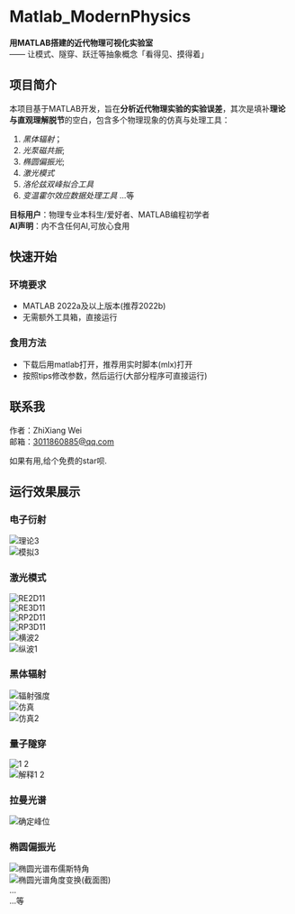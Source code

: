 #  Matlab_ModernPhysics  
**用MATLAB搭建的近代物理可视化实验室**  
—— 让模式、隧穿、跃迁等抽象概念「看得见、摸得着」  

##  项目简介  
本项目基于MATLAB开发，旨在**分析近代物理实验的实验误差**，其次是填补**理论与直观理解脱节**的空白，包含多个物理现象的仿真与处理工具：  
1. *黑体辐射*；
2. *光泵磁共振*;
3. *椭圆偏振光*;
4. *激光模式*
5. *洛伦兹双峰拟合工具*
6. *变温霍尔效应数据处理工具*
...等

**目标用户**：物理专业本科生/爱好者、MATLAB编程初学者  
**AI声明**：内不含任何AI,可放心食用

## 快速开始
### 环境要求  
- MATLAB 2022a及以上版本(推荐2022b)  
- 无需额外工具箱，直接运行
### 食用方法
- 下载后用matlab打开，推荐用实时脚本(mlx)打开
- 按照tips修改参数，然后运行(大部分程序可直接运行)

## 联系我
作者：ZhiXiang Wei  
邮箱：3011860885@qq.com
  
如果有用,给个免费的star呗.
  
## 运行效果展示
### 电子衍射
![理论3](https://github.com/user-attachments/assets/47010b29-ee9d-49ef-a07f-807c17e2d2fb)  
![模拟3](https://github.com/user-attachments/assets/86704cae-126d-472a-b032-5a5a8beef2e1)  
### 激光模式
![RE2D11](https://github.com/user-attachments/assets/b38b5049-7b97-4480-a151-72bfff631d6e)  
![RE3D11](https://github.com/user-attachments/assets/3038301c-16e9-44bc-bfb3-7abb532e82af)  
![RP2D11](https://github.com/user-attachments/assets/fd1e1bd6-96f8-463f-a04d-4cd31fa68444)  
![RP3D11](https://github.com/user-attachments/assets/8a840a8e-a79e-40ac-a564-d8cd432152bc)  
![横波2](https://github.com/user-attachments/assets/e56e1c25-3e80-4994-b8c5-24eebc1b8469)  
![纵波1](https://github.com/user-attachments/assets/bd8a0c4c-deff-451a-8f0d-31366c20676d)  
### 黑体辐射
![辐射强度](https://github.com/user-attachments/assets/dc625fdb-f908-43a8-8da1-7fddbaf63a7e)  
![仿真](https://github.com/user-attachments/assets/664cc86b-4ad2-47ca-8645-c232b189cad0)  
![仿真2](https://github.com/user-attachments/assets/b5636589-fe22-4c71-8d6a-14198b7a3bf4)  
### 量子隧穿
![1 2](https://github.com/user-attachments/assets/964d994b-1ca9-4cc9-822e-0ac89497e66d)  
![解释1 2](https://github.com/user-attachments/assets/4cf88887-872f-495a-85dd-10763fbaaa70)  
### 拉曼光谱
![确定峰位](https://github.com/user-attachments/assets/5920114f-6c9a-4000-b041-70a7f6ba3b2e)  
### 椭圆偏振光
![椭圆光谱布儒斯特角](https://github.com/user-attachments/assets/54d40118-0bd4-4a68-a9b1-655f4a2bc804)  
![椭圆光谱角度变换(截面图)](https://github.com/user-attachments/assets/39d6c232-90b3-4679-ba9d-9a2b812d0967)    
...  
...等













